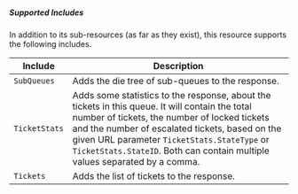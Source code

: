 ##### Supported Includes

In addition to its sub-resources (as far as they exist), this resource supports the following includes.

|Include|Description|
|-|-|
|```SubQueues```|Adds the die tree of sub-queues to the response.|
|```TicketStats```|Adds some statistics to the response, about the tickets in this queue. It will contain the total number of tickets, the number of locked tickets and the number of escalated tickets, based on the given URL parameter ```TicketStats.StateType``` or ```TicketStats.StateID```. Both can contain multiple values separated by a comma.|
|```Tickets```|Adds the list of tickets to the response.|
